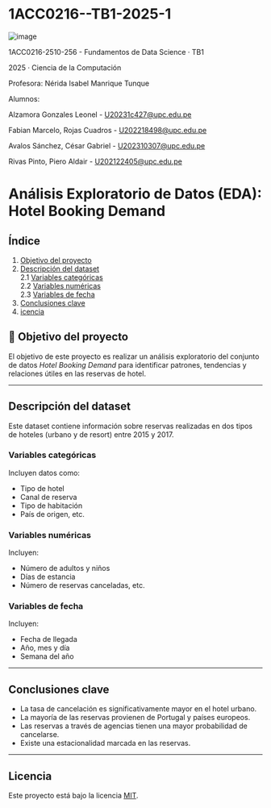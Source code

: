 # 1ACC0216--TB1-2025-1

![image](https://github.com/user-attachments/assets/61a731be-baf1-42a2-87e1-b8e63343da40)


1ACC0216-2510-256 - Fundamentos de Data Science · TB1

2025 · Ciencia de la Computación

Profesora: Nérida Isabel Manrique Tunque

Alumnos:

Alzamora Gonzales Leonel - U20231c427@upc.edu.pe

Fabian Marcelo, Rojas Cuadros - U202218498@upc.edu.pe

Avalos Sánchez, César Gabriel - U202310307@upc.edu.pe

Rivas Pinto, Piero Aldair - U202122405@upc.edu.pe

# Análisis Exploratorio de Datos (EDA): Hotel Booking Demand
## Índice
1. [Objetivo del proyecto](#objetivo-del-proyecto)  
2. [Descripción del dataset](#descripción-del-dataset)  
   2.1 [Variables categóricas](#variables-categóricas)  
   2.2 [Variables numéricas](#variables-numéricas)  
   2.3 [Variables de fecha](#variables-de-fecha)  
3. [Conclusiones clave](#conclusiones-clave)  
4. [icencia](#licencia)

## 🎯 Objetivo del proyecto

El objetivo de este proyecto es realizar un análisis exploratorio del conjunto de datos *Hotel Booking Demand* para identificar patrones, tendencias y relaciones útiles en las reservas de hotel.

---

## Descripción del dataset

Este dataset contiene información sobre reservas realizadas en dos tipos de hoteles (urbano y de resort) entre 2015 y 2017.

### Variables categóricas

Incluyen datos como:
- Tipo de hotel
- Canal de reserva
- Tipo de habitación
- País de origen, etc.

### Variables numéricas

Incluyen:
- Número de adultos y niños
- Días de estancia
- Número de reservas canceladas, etc.

### Variables de fecha

Incluyen:
- Fecha de llegada
- Año, mes y día
- Semana del año

---

## Conclusiones clave

- La tasa de cancelación es significativamente mayor en el hotel urbano.
- La mayoría de las reservas provienen de Portugal y países europeos.
- Las reservas a través de agencias tienen una mayor probabilidad de cancelarse.
- Existe una estacionalidad marcada en las reservas.

---

## Licencia

Este proyecto está bajo la licencia [MIT](LICENSE).
